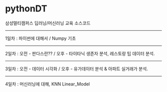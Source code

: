 # pythonDT

삼성멀티캠퍼스 딥러닝/머신러닝 교육 소스코드 <br>

---
1일차 : 파이썬에 대해서 / Numpy 기초 

---
2일차 : 오전 - 판다스란?? / 오후 - 타이타닉 생존자 분석, 레스토랑 팁 데이터 분석.

---
3일차 : 오전 - 데이터 시각화 / 오후 - 유가데이터 분석 & 아파트 실거래가 분석.

---
4일차 : 머신러닝에 대해, KNN Linear_Model
